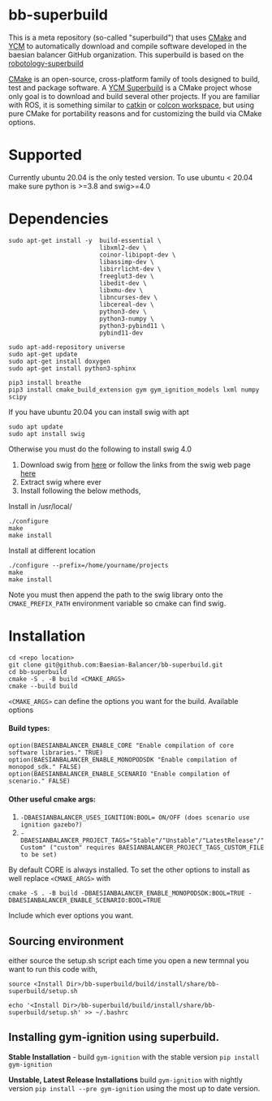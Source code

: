 # bb-superbuild

This is a meta repository (so-called "superbuild") that uses [CMake](https://cmake.org/) and [YCM](https://github.com/robotology/ycm) to automatically
download and compile software developed in the baesian balancer GitHub organization. This superbuild is based on the [robotology-superbuild](https://github.com/robotology/robotology-superbuild)

[CMake](https://cmake.org/) is an open-source, cross-platform family of tools designed to build, test and package software.
A [YCM Superbuild](http://robotology.github.io/ycm/gh-pages/git-master/index.html#superbuild) is a CMake project whose only goal is to download and build several other projects.
If you are familiar with ROS, it is something similar to [catkin](http://wiki.ros.org/catkin/workspaces) or [colcon workspace](https://colcon.readthedocs.io/en/released/user/quick-start.html), but using pure CMake for portability reasons and for customizing the build via CMake options.

<!-- Furthermore, the `robotology-superbuild` also contains some infrastructure to build **binaries** of the contained projects for some platforms.
You can read more about the superbuild concept in [YCM documentation](http://robotology.github.io/ycm/gh-pages/latest/index.html) or in the [related IRC paper](http://lornat75.github.io/papers/2018/domenichelli-irc.pdf). -->
# Supported
Currently ubuntu 20.04 is the only tested version. To use ubuntu < 20.04 make sure python is >=3.8 and swig>=4.0

# Dependencies

```
sudo apt-get install -y  build-essential \
                         libxml2-dev \
                         coinor-libipopt-dev \
                         libassimp-dev \
                         libirrlicht-dev \
                         freeglut3-dev \
                         libedit-dev \
                         libxmu-dev \
                         libncurses-dev \
                         libcereal-dev \
                         python3-dev \
                         python3-numpy \
                         python3-pybind11 \
                         pybind11-dev
```

<!-- might need this libeigen3-dev -->

```
sudo apt-add-repository universe
sudo apt-get update
sudo apt-get install doxygen
sudo apt-get install python3-sphinx
```

```
pip3 install breathe
pip3 install cmake_build_extension gym gym_ignition_models lxml numpy scipy
```

If you have ubuntu 20.04 you can install swig with apt
```
sudo apt update
sudo apt install swig
```

Otherwise you must do the following to install swig 4.0
1. Download swig from [here](https://sourceforge.net/projects/swig/files/swigwin/swigwin-4.0.2/swigwin-4.0.2.zip/download?use_mirror=newcontinuum) or follow the links from the swig web page [here](http://www.swig.org/download.html)
2. Extract swig where ever
3. Install following the below methods,

Install in /usr/local/
```
./configure
make
make install
```

Install at different location
```
./configure --prefix=/home/yourname/projects
make
make install
```

Note you must then append the path to the swig library onto the `CMAKE_PREFIX_PATH` environment variable so cmake can find swig.

# Installation

```
cd <repo location>
git clone git@github.com:Baesian-Balancer/bb-superbuild.git
cd bb-superbuild
cmake -S . -B build <CMAKE_ARGS>
cmake --build build
```

`<CMAKE_ARGS>` can define the options you want for the build. Available options

#### Build types:

```
option(BAESIANBALANCER_ENABLE_CORE "Enable compilation of core software libraries." TRUE)
option(BAESIANBALANCER_ENABLE_MONOPODSDK "Enable compilation of monopod_sdk." FALSE)
option(BAESIANBALANCER_ENABLE_SCENARIO "Enable compilation of scenario." FALSE)
```
#### Other useful cmake args:

1. `-DBAESIANBALANCER_USES_IGNITION:BOOL= ON/OFF (does scenario use ignition gazebo?)`
2. `-DBAESIANBALANCER_PROJECT_TAGS="Stable"/"Unstable"/"LatestRelease"/"Custom" ("custom" requires BAESIANBALANCER_PROJECT_TAGS_CUSTOM_FILE to be set)`

By default CORE is always installed. To set the other options to install as well replace `<CMAKE_ARGS>` with
```
cmake -S . -B build -DBAESIANBALANCER_ENABLE_MONOPODSDK:BOOL=TRUE -DBAESIANBALANCER_ENABLE_SCENARIO:BOOL=TRUE
```

Include which ever options you want.

## Sourcing environment

either source the setup.sh script each time you open a new termnal you want to run this code with,
```
source <Install Dir>/bb-superbuild/build/install/share/bb-superbuild/setup.sh
```

```
echo '<Install Dir>/bb-superbuild/build/install/share/bb-superbuild/setup.sh' >> ~/.bashrc
```

## Installing gym-ignition using superbuild.

**Stable Installation** - build `gym-ignition` with the stable version `pip install gym-ignition`

**Unstable, Latest Release Installations** build `gym-ignition` with nightly version `pip install --pre gym-ignition` using the most up to date version.
